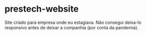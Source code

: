 # prestech-website
Site criado para empresa onde eu estagiava. Não consegui deixa-lo responsivo antes de deixar a companhia (por conta da pandemia).

